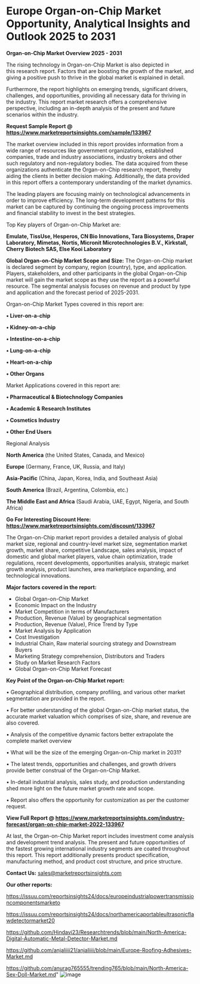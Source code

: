 # Europe Organ-on-Chip Market Opportunity, Analytical Insights and Outlook 2025 to 2031

<Strong> Organ-on-Chip Market Overview 2025 - 2031</strong>

The rising technology in Organ-on-Chip Market is also depicted in this research report. Factors that are boosting the growth of the market, and giving a positive push to thrive in the global market is explained in detail.

Furthermore, the report highlights on emerging trends, significant drivers, challenges, and opportunities, providing all necessary data for thriving in the industry. This report market research offers a comprehensive perspective, including an in-depth analysis of the present and future scenarios within the industry.

<strong>Request Sample Report @ <a href=https://www.marketreportsinsights.com/sample/133967>https://www.marketreportsinsights.com/sample/133967</a></strong>

The market overview included in this report provides information from a wide range of resources like government organizations, established companies, trade and industry associations, industry brokers and other such regulatory and non-regulatory bodies. The data acquired from these organizations authenticate the Organ-on-Chip research report, thereby aiding the clients in better decision making. Additionally, the data provided in this report offers a contemporary understanding of the market dynamics.

The leading players are focusing mainly on technological advancements in order to improve efficiency. The long-term development patterns for this market can be captured by continuing the ongoing process improvements and financial stability to invest in the best strategies.

Top Key players of Organ-on-Chip Market are:

<strong>Emulate, TissUse, Hesperos, CN Bio Innovations, Tara Biosystems, Draper Laboratory, Mimetas, Nortis, Micronit Microtechnologies B.V., Kirkstall, Cherry Biotech SAS, Else Kooi Laboratory</strong>

<strong><b>Global Organ-on-Chip Market Scope and Size:</b></strong>
The Organ-on-Chip market is declared segment by company, region (country), type, and application. Players, stakeholders, and other participants in the global Organ-on-Chip market will gain the market scope as they use the report as a powerful resource. The segmental analysis focuses on revenue and product by type and application and the forecast period of 2025-2031.

Organ-on-Chip Market Types covered in this report are:

<strong>• Liver-on-a-chip

• Kidney-on-a-chip

• Intestine-on-a-chip

• Lung-on-a-chip

• Heart-on-a-chip

• Other Organs</strong>

Market Applications covered in this report are:

<strong>• Pharmaceutical & Biotechnology Companies

• Academic & Research Institutes

• Cosmetics Industry

• Other End Users</strong> 

Regional Analysis

<strong>North America</strong> (the United States, Canada, and Mexico)

<strong>Europe</strong> (Germany, France, UK, Russia, and Italy)

<strong>Asia-Pacific</strong> (China, Japan, Korea, India, and Southeast Asia)

<strong>South America</strong> (Brazil, Argentina, Colombia, etc.)

<strong>The Middle East and Africa</strong> (Saudi Arabia, UAE, Egypt, Nigeria, and South Africa)

<strong>Go For Interesting Discount Here: <a href=https://www.marketreportsinsights.com/discount/133967>https://www.marketreportsinsights.com/discount/133967</a></strong>

The Organ-on-Chip market report provides a detailed analysis of global market size, regional and country-level market size, segmentation market growth, market share, competitive Landscape, sales analysis, impact of domestic and global market players, value chain optimization, trade regulations, recent developments, opportunities analysis, strategic market growth analysis, product launches, area marketplace expanding, and technological innovations.

<strong><b>Major factors covered in the report:</b></strong>
<ul>
  <li>Global Organ-on-Chip Market </li>
  <li>Economic Impact on the Industry</li>
  <li>Market Competition in terms of Manufacturers</li>
  <li>Production, Revenue (Value) by geographical segmentation</li>
  <li>Production, Revenue (Value), Price Trend by Type</li>
  <li>Market Analysis by Application</li>
  <li>Cost Investigation</li>
  <li>Industrial Chain, Raw material sourcing strategy and Downstream Buyers</li>
  <li>Marketing Strategy comprehension, Distributors and Traders</li>
  <li>Study on Market Research Factors</li>
  <li>Global Organ-on-Chip Market Forecast</li>
</ul>

<strong><b>Key Point of the Organ-on-Chip Market report:</b></strong>

• Geographical distribution, company profiling, and various other market segmentation are provided in the report.

• For better understanding of the global Organ-on-Chip market status, the accurate market valuation which comprises of size, share, and revenue are also covered.

• Analysis of the competitive dynamic factors better extrapolate the complete market overview

• What will be the size of the emerging Organ-on-Chip market in 2031?

• The latest trends, opportunities and challenges, and growth drivers provide better construal of the Organ-on-Chip Market.

• In-detail industrial analysis, sales study, and production understanding shed more light on the future market growth rate and scope.

• Report also offers the opportunity for customization as per the customer request.

<strong><b>View Full Report @ <a href=https://www.marketreportsinsights.com/industry-forecast/organ-on-chip-market-2022-133967>https://www.marketreportsinsights.com/industry-forecast/organ-on-chip-market-2022-133967</a></b></strong>


At last, the Organ-on-Chip Market report includes investment come analysis and development trend analysis. The present and future opportunities of the fastest growing international industry segments are coated throughout this report. This report additionally presents product specification, manufacturing method, and product cost structure, and price structure.

<strong>Contact Us:</strong>
sales@marketreportsinsights.com

<strong>Our other reports:</strong>

<a href=https://issuu.com/reportsinsights24/docs/europeindustrialpowertransmissioncomponentsmarketo>https://issuu.com/reportsinsights24/docs/europeindustrialpowertransmissioncomponentsmarketo</a>

<a href=https://issuu.com/reportsinsights24/docs/northamericaportableultrasonicflawdetectormarket20>https://issuu.com/reportsinsights24/docs/northamericaportableultrasonicflawdetectormarket20</a>

<a href=https://github.com/Hindavi23/Researchtrends/blob/main/North-America-Digital-Automatic-Metal-Detector-Market.md>https://github.com/Hindavi23/Researchtrends/blob/main/North-America-Digital-Automatic-Metal-Detector-Market.md</a>

<a href=https://github.com/anjaliiii21/anjaliiii/blob/main/Europe-Roofing-Adhesives-Market.md>https://github.com/anjaliiii21/anjaliiii/blob/main/Europe-Roofing-Adhesives-Market.md</a>

<a href=https://github.com/anurag765555/trending765/blob/main/North-America-Sex-Doll-Market.md>https://github.com/anurag765555/trending765/blob/main/North-America-Sex-Doll-Market.md</a>"
![image](https://github.com/user-attachments/assets/6479ffcc-3f84-4b07-a69a-8ebd887c333a)
